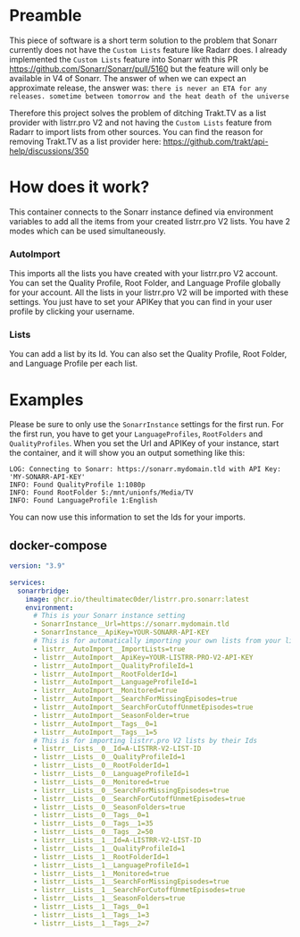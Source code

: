 # Preamble
This piece of software is a short term solution to the problem that Sonarr currently does not have the `Custom Lists` feature like Radarr does. I already implemented the `Custom Lists` feature into Sonarr with this PR https://github.com/Sonarr/Sonarr/pull/5160 but the feature will only be available in V4 of Sonarr. The answer of when we can expect an approximate release, the answer was: `there is never an ETA for any releases. sometime between tomorrow and the heat death of the universe`

Therefore this project solves the problem of ditching Trakt.TV as a list provider with listrr.pro V2 and not having the `Custom Lists` feature from Radarr to import lists from other sources. You can find the reason for removing Trakt.TV as a list provider here: https://github.com/trakt/api-help/discussions/350

# How does it work?
This container connects to the Sonarr instance defined via environment variables to add all the items from your created listrr.pro V2 lists. You have 2 modes which can be used simultaneously.

### AutoImport
This imports all the lists you have created with your listrr.pro V2 account. You can set the Quality Profile, Root Folder, and Language Profile globally for your account. All the lists in your listrr.pro V2 will be imported with these settings. You just have to set your APIKey that you can find in your user profile by clicking your username.

### Lists
You can add a list by its Id. You can also set the Quality Profile, Root Folder, and Language Profile per each list.


# Examples
Please be sure to only use the `SonarrInstance` settings for the first run. For the first run, you have to get your `LanguageProfiles`, `RootFolders` and `QualityProfiles`. When you set the Url and APIKey of your instance, start the container, and it will show you an output something like this:

```
LOG: Connecting to Sonarr: https://sonarr.mydomain.tld with API Key: 'MY-SONARR-API-KEY'
INFO: Found QualityProfile 1:1080p
INFO: Found RootFolder 5:/mnt/unionfs/Media/TV
INFO: Found LanguageProfile 1:English
```

You can now use this information to set the Ids for your imports.

## docker-compose
``` yaml
version: "3.9"
   
services:
  sonarrbridge:
    image: ghcr.io/theultimatec0der/listrr.pro.sonarr:latest
    environment:
      # This is your Sonarr instance setting
      - SonarrInstance__Url=https://sonarr.mydomain.tld
      - SonarrInstance__ApiKey=YOUR-SONARR-API-KEY
      # This is for automatically importing your own lists from your listrr.pro V2 account
      - listrr__AutoImport__ImportLists=true
      - listrr__AutoImport__ApiKey=YOUR-LISTRR-PRO-V2-API-KEY
      - listrr__AutoImport__QualityProfileId=1
      - listrr__AutoImport__RootFolderId=1
      - listrr__AutoImport__LanguageProfileId=1
      - listrr__AutoImport__Monitored=true
      - listrr__AutoImport__SearchForMissingEpisodes=true
      - listrr__AutoImport__SearchForCutoffUnmetEpisodes=true
      - listrr__AutoImport__SeasonFolder=true
      - listrr__AutoImport__Tags__0=1
      - listrr__AutoImport__Tags__1=5
      # This is for importing listrr.pro V2 lists by their Ids
      - listrr__Lists__0__Id=A-LISTRR-V2-LIST-ID
      - listrr__Lists__0__QualityProfileId=1
      - listrr__Lists__0__RootFolderId=1
      - listrr__Lists__0__LanguageProfileId=1
      - listrr__Lists__0__Monitored=true
      - listrr__Lists__0__SearchForMissingEpisodes=true
      - listrr__Lists__0__SearchForCutoffUnmetEpisodes=true
      - listrr__Lists__0__SeasonFolders=true
      - listrr__Lists__0__Tags__0=1
      - listrr__Lists__0__Tags__1=35
      - listrr__Lists__0__Tags__2=50
      - listrr__Lists__1__Id=A-LISTRR-V2-LIST-ID
      - listrr__Lists__1__QualityProfileId=1
      - listrr__Lists__1__RootFolderId=1
      - listrr__Lists__1__LanguageProfileId=1
      - listrr__Lists__1__Monitored=true
      - listrr__Lists__1__SearchForMissingEpisodes=true
      - listrr__Lists__1__SearchForCutoffUnmetEpisodes=true
      - listrr__Lists__1__SeasonFolders=true
      - listrr__Lists__1__Tags__0=1
      - listrr__Lists__1__Tags__1=3
      - listrr__Lists__1__Tags__2=7
```
